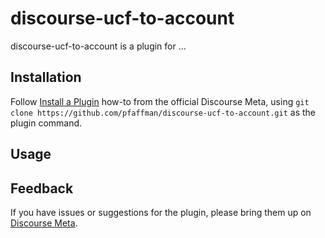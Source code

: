 # discourse-ucf-to-account

discourse-ucf-to-account is a plugin for ...

## Installation

Follow [Install a Plugin](https://meta.discourse.org/t/install-a-plugin/19157)
how-to from the official Discourse Meta, using `git clone https://github.com/pfaffman/discourse-ucf-to-account.git`
as the plugin command.

## Usage

## Feedback

If you have issues or suggestions for the plugin, please bring them up on
[Discourse Meta](https://meta.discourse.org).
